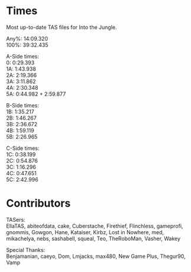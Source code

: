 # Times
Most up-to-date TAS files for Into the Jungle.

Any%: 14:09.320  
100%: 39:32.435

A-Side times:  
0:   0:29.393  
1A:  1:43.938  
2A:  2:19.366  
3A:  3:11.862  
4A:  2:30.348  
5A:  0:44.982 + 2:59.877

B-Side times:  
1B:  1:35.217  
2B:  1:46.267  
3B:  2:36.672  
4B:  1:59.119  
5B:  2:26.965

C-Side times:  
1C:  0:38.199  
2C:  0:54.876  
3C:  1:16.296  
4C:  0:47.651  
5C:  2:42.996

# Contributors
TASers:  
EllaTAS, abiteofdata, cake, Cuberstache, Firethief, Flinchless, gameprofi, gnommis, Gowgon, Hane, Kataiser, Kirbz, Lost in Nowhere, med, mikachelya, nebs, sashabell, squeal, Teo, TheRoboMan, Vasher, Wakey

Special Thanks:  
Benjamanian, caeyo, Dom, Lmjacks, max480, New Game Plus, Thegur90, Vamp